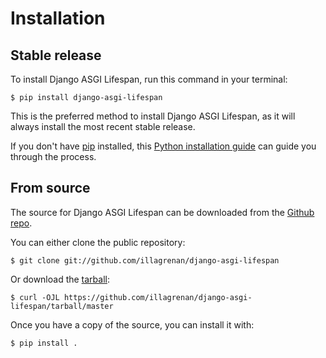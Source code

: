 # Installation

## Stable release

To install Django ASGI Lifespan, run this command in your
terminal:

``` console
$ pip install django-asgi-lifespan
```

This is the preferred method to install Django ASGI Lifespan, as it will always install the most recent stable release.

If you don't have [pip][] installed, this [Python installation guide][]
can guide you through the process.

## From source

The source for Django ASGI Lifespan can be downloaded from
the [Github repo][].

You can either clone the public repository:

``` console
$ git clone git://github.com/illagrenan/django-asgi-lifespan
```

Or download the [tarball][]:

``` console
$ curl -OJL https://github.com/illagrenan/django-asgi-lifespan/tarball/master
```

Once you have a copy of the source, you can install it with:

``` console
$ pip install .
```

  [pip]: https://pip.pypa.io
  [Python installation guide]: http://docs.python-guide.org/en/latest/starting/installation/
  [Github repo]: https://github.com/%7B%7B%20cookiecutter.github_username%20%7D%7D/%7B%7B%20cookiecutter.project_slug%20%7D%7D
  [tarball]: https://github.com/%7B%7B%20cookiecutter.github_username%20%7D%7D/%7B%7B%20cookiecutter.project_slug%20%7D%7D/tarball/master
